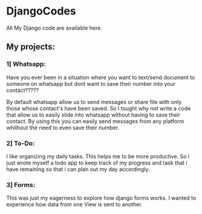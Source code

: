# DjangoCodes
All My Django code are available here.

## My projects:

### 1] Whatsapp:

  Have you ever been in a situation where you want to text/send document to someone on whatsapp but dont want to save their number into your contact?????

  By default whatsapp allow us to send messages or share file with only those whose contact's have been saved. 
  So I tought why not write a code that allow us to easily slide into whatsapp without having to save their contact.
  By using this you can easily send messages from any platform whithout the need to even save their number.

### 2] To-Do:

  I like organizing my daily tasks. This helps me to be more productive. 
  So i just wrote myself a todo app to keep track of my progress and task that i have remaining so that i can plan out my day accordingly.

### 3] Forms:

  This was just my eagerness to explore how django forms works. 
  I wanted to experience how data from one View is sent to another.

